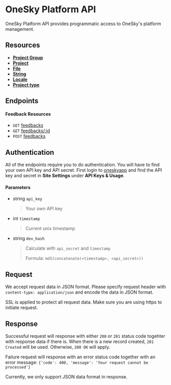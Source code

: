 # OneSky Platform API

OneSky Platform API provides programmatic access to OneSky's platform management.

## Resources

- [**Project Group**](/resouces/project_group.md)
- [**Project**](/resouces/project.md)
- [**File**](/resouces/file.md)
- [**String**](/resouces/string.md)
- [**Locale**](/resouces/locale.md)
- [**Project type**](/resouces/project_type.md)

## Endpoints

#### Feedback Resources
- `GET`  [feedbacks](/resources/feedbacks/GET_feedbacks.md)
- `GET`  [feedbacks/:id](/resources/feedbacks/GET_feedbacks_id.md)
- `POST`  [feedbacks](/resources/feedbacks/POST_feedbacks.md)

## Authentication

All of the endpoints require you to do authentication. You will have to find your own API key and API secret. First login to [oneskyapp](http://www.oneksyapp.com) and find the API key and secret in **Site Settings** under **API Keys & Usage**.

#### Parameters
- string `api_key`
  > Your own API key

- int `timestamp`
  > Current unix timestamp

- string `dev_hash`
  > Calculate with `api_secret` and `timestamp`
  >
  > Formula: `md5(concatenate(<timestamp>, <api_secret>))`

## Request
We accept request data in JSON format. Please specify request header with `content-type: application/json` and encode the data in JSON format.

SSL is applied to protect all request data. Make sure you are using https to initiate request.

## Response
Successful request will response with either `200` or `201` status code togehter with response data if there is. When there is a new record created, `201 Created` will be used. Otherwise, `200 OK` will apply.

Failure request will response with an error status code together with an error message:
`{'code': 400, 'message': 'Your request cannot be processed'}`

Currently, we only support JSON data format in response.
